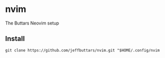 # nvim

The Buttars Neovim setup

## Install

`git clone https://github.com/jeffbuttars/nvim.git "$HOME/.config/nvim`
